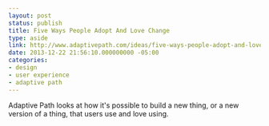 ```yaml
---
layout: post
status: publish
title: Five Ways People Adopt And Love Change
type: aside
link: http://www.adaptivepath.com/ideas/five-ways-people-adopt-and-love-change/
date: 2013-12-22 21:56:10.000000000 -05:00
categories:
- design
- user experience
- adaptive path
---
```

<p>Adaptive Path looks at how it's possible to build a new thing, or a new version of a thing, that users use and love using.</p>

